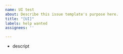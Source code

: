 ```yaml
---
name: UI test
about: Describe this issue template's purpose here.
title: "[UI]"
labels: help wanted
assignees: ''

---
```


* descript
